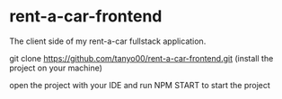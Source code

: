 # rent-a-car-frontend
The client side of my rent-a-car fullstack application.


git clone https://github.com/tanyo00/rent-a-car-frontend.git (install the project on your machine)

open the project with your IDE and run NPM START to start the project 
